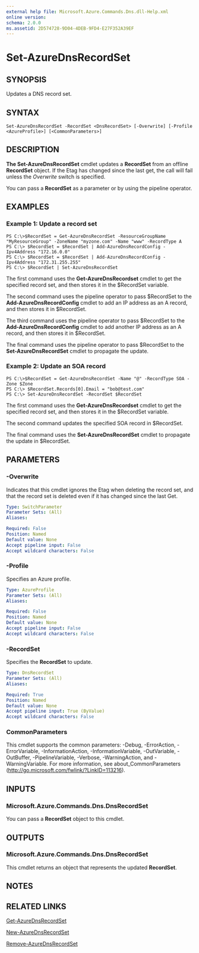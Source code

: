 ```yaml
---
external help file: Microsoft.Azure.Commands.Dns.dll-Help.xml
online version: 
schema: 2.0.0
ms.assetid: 2D574728-9D04-4DEB-9FD4-E27F352A39EF
---
```


# Set-AzureDnsRecordSet

## SYNOPSIS
Updates a DNS record set.

## SYNTAX

```
Set-AzureDnsRecordSet -RecordSet <DnsRecordSet> [-Overwrite] [-Profile <AzureProfile>] [<CommonParameters>]
```

## DESCRIPTION
**The Set-AzureDnsRecordSet** cmdlet updates a **RecordSet** from an offline **RecordSet** object.
If the Etag has changed since the last get, the call will fail unless the *Overwrite* switch is specified.

You can pass a **RecordSet** as a parameter or by using the pipeline operator.

## EXAMPLES

### Example 1: Update a record set
```
PS C:\>$RecordSet = Get-AzureDnsRecordSet -ResourceGroupName "MyResourceGroup" -ZoneName "myzone.com" -Name "www" -RecordType A
PS C:\> $RecordSet = $RecordSet | Add-AzureDnsRecordConfig -Ipv4Address "172.16.0.0"
PS C:\> $RecordSet = $RecordSet | Add-AzureDnsRecordConfig -Ipv4Address "172.31.255.255"
PS C:\> $RecordSet | Set-AzureDnsRecordSet
```

The first command uses the **Get-AzureDnsRecordset** cmdlet to get the specified record set, and then stores it in the $RecordSet variable.

The second command uses the pipeline operator to pass $RecordSet to the **Add-AzureDnsRecordConfig** cmdlet to add an IP address as an A record, and then stores it in $RecordSet.

The third command uses the pipeline operator to pass $RecordSet to the **Add-AzureDnsRecordConfig** cmdlet to add another IP address as an A record, and then stores it in $RecordSet.

The final command uses the pipeline operator to pass $RecordSet to the **Set-AzureDnsRecordSet** cmdlet to propagate the update.

### Example 2: Update an SOA record
```
PS C:\>$RecordSet = Get-AzureDnsRecordSet -Name "@" -RecordType SOA -Zone $Zone
PS C:\> $RecordSet.Records[0].Email = "bob@test.com"
PS C:\> Set-AzureDnsRecordSet -RecordSet $RecordSet
```

The first command uses the **Get-AzureDnsRecordset** cmdlet to get the specified record set, and then stores it in the $RecordSet variable.

The second command updates the specified SOA record in $RecordSet.

The final command uses the **Set-AzureDnsRecordSet** cmdlet to propagate the update in $RecordSet.

## PARAMETERS

### -Overwrite
Indicates that this cmdlet ignores the Etag when deleting the record set, and that the record set is deleted even if it has changed since the last Get.

```yaml
Type: SwitchParameter
Parameter Sets: (All)
Aliases: 

Required: False
Position: Named
Default value: None
Accept pipeline input: False
Accept wildcard characters: False
```

### -Profile
Specifies an Azure profile.

```yaml
Type: AzureProfile
Parameter Sets: (All)
Aliases: 

Required: False
Position: Named
Default value: None
Accept pipeline input: False
Accept wildcard characters: False
```

### -RecordSet
Specifies the **RecordSet** to update.

```yaml
Type: DnsRecordSet
Parameter Sets: (All)
Aliases: 

Required: True
Position: Named
Default value: None
Accept pipeline input: True (ByValue)
Accept wildcard characters: False
```

### CommonParameters
This cmdlet supports the common parameters: -Debug, -ErrorAction, -ErrorVariable, -InformationAction, -InformationVariable, -OutVariable, -OutBuffer, -PipelineVariable, -Verbose, -WarningAction, and -WarningVariable. For more information, see about_CommonParameters (http://go.microsoft.com/fwlink/?LinkID=113216).

## INPUTS

### Microsoft.Azure.Commands.Dns.DnsRecordSet
You can pass a **RecordSet** object to this cmdlet.

## OUTPUTS

### Microsoft.Azure.Commands.Dns.DnsRecordSet
This cmdlet returns an object that represents the updated **RecordSet**.

## NOTES

## RELATED LINKS

[Get-AzureDnsRecordSet](./Get-AzureDnsRecordSet.md)

[New-AzureDnsRecordSet](./New-AzureDnsRecordSet.md)

[Remove-AzureDnsRecordSet](./Remove-AzureDnsRecordSet.md)


